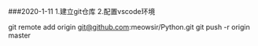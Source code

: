 ###2020-1-11
1.建立git仓库
2.配置vscode环境

git remote add origin git@github.com:meowsir/Python.git
git push -r origin master  